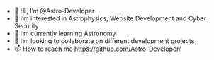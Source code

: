 - 👋 Hi, I’m @Astro-Developer
- 👀 I’m interested in Astrophysics, Website Development and Cyber Security
- 🌱 I’m currently learning Astronomy
- 💞️ I’m looking to collaborate on different development projects
- 📫 How to reach me https://github.com/Astro-Developer/

<!---
Astro-Developer/Astro-Developer is a ✨ special ✨ repository because its `README.md` (this file) appears on your GitHub profile.
You can click the Preview link to take a look at your changes.
--->
